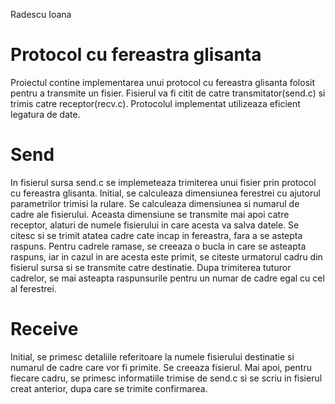 Radescu Ioana

# Protocol cu fereastra glisanta
  Proiectul contine implementarea unui protocol cu fereastra glisanta folosit pentru a transmite un fisier. 
  Fisierul va fi citit de catre transmitator(send.c) si trimis catre receptor(recv.c). Protocolul implementat
  utilizeaza eficient legatura de date. 
  
# Send
  
  In fisierul sursa send.c se implemeteaza trimiterea unui fisier prin protocol cu fereastra glisanta. 
  Initial, se calculeaza dimensiunea ferestrei cu ajutorul parametrilor trimisi la rulare. Se calculeaza 
  dimensiunea si numarul de cadre ale fisierului. Aceasta dimensiune se transmite mai apoi catre receptor, 
  alaturi de numele fisierului in care acesta va salva datele. Se citesc si se trimit atatea cadre cate incap 
  in fereastra, fara a se astepta raspuns. Pentru cadrele ramase, se creeaza o bucla in care se asteapta raspuns, 
  iar in cazul in are acesta este primit, se citeste urmatorul cadru din fisierul sursa si se transmite catre 
  destinatie. Dupa trimiterea tuturor cadrelor, se mai asteapta raspunsurile pentru un numar de cadre egal cu cel 
  al ferestrei. 

# Receive

  Initial, se primesc detaliile referitoare la numele fisierului destinatie si numarul de cadre care vor fi primite.
  Se creeaza fisierul. Mai apoi, pentru fiecare cadru, se primesc informatiile trimise de send.c si se scriu in fisierul 
  creat anterior, dupa care se trimite confirmarea. 
